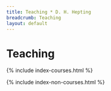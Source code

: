 ```yaml
---
title: Teaching * D. H. Hepting
breadcrumb: Teaching
layout: default
---
```

# Teaching

{% include index-courses.html %}

{% include index-non-courses.html %}
